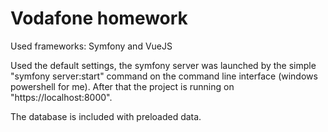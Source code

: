 # Vodafone homework

Used frameworks: 
Symfony and VueJS

Used the default settings, the symfony server was launched by the simple "symfony server:start" command on the command line interface (windows powershell for me). After that the project is running on "https://localhost:8000".

The database is included with preloaded data.
